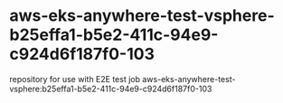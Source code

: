 # aws-eks-anywhere-test-vsphere-b25effa1-b5e2-411c-94e9-c924d6f187f0-103
repository for use with E2E test job aws-eks-anywhere-test-vsphere:b25effa1-b5e2-411c-94e9-c924d6f187f0-103
